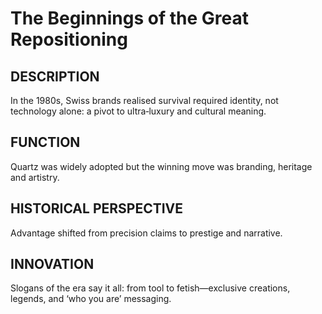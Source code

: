 # The Beginnings of the Great Repositioning

## DESCRIPTION
In the 1980s, Swiss brands realised survival required identity, not technology alone: a pivot to ultra‑luxury and cultural meaning.

## FUNCTION
Quartz was widely adopted but the winning move was branding, heritage and artistry.

## HISTORICAL PERSPECTIVE
Advantage shifted from precision claims to prestige and narrative.

## INNOVATION
Slogans of the era say it all: from tool to fetish—exclusive creations, legends, and ‘who you are’ messaging.
